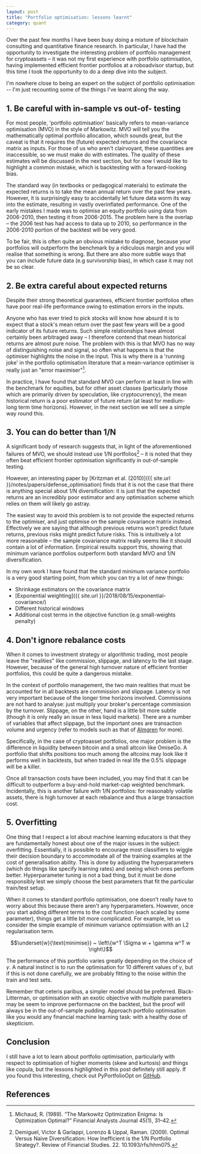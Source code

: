 ```yaml
---
layout: post
title: "Portfolio optimisation: lessons learnt"
category: quant
---
```


Over the past few months I have been busy doing a mixture of blockchain consulting and quantitative finance research. In particular, I have had the opportunity to investigate the interesting problem of portfolio management for cryptoassets – it was not my first experience with portfolio optimisation, having implemented efficient frontier portfolios at a roboadvisor startup, but this time I took the opportunity to do a deep dive into the subject.  
<!--more-->

I'm nowhere close to being an expert on the subject of portfolio optimisation -- I'm just recounting some of the things I've learnt along the way.

## 1. Be careful with in-sample vs out-of- testing

For most people, 'portfolio optimisation' basically refers to mean-variance optimisation (MVO) in the style of Markowitz. MVO will tell you the mathematically optimal portfolio allocation, which sounds great, but the caveat is that it requires the (future) expected returns and the covariance matrix as inputs. For those of us who aren't clairvoyant, these quantities are inaccessible, so we must make do with estimates. The quality of these estimates will be discussed in the next section, but for now I would like to highlight a common mistake, which is backtesting with a forward-looking bias.

The standard way (in textbooks or pedagogical materials) to estimate the expected returns is to take the mean annual return over the past few years. However, it is surprisingly easy to accidentally let future data worm its way into the estimate, resulting in vastly overinflated performance. One of the early mistakes I made was to optimise an equity portfolio using data from 2006-2010, then testing it from 2006-2015. The problem here is the overlap – the 2006 test has had access to data up to 2010, so performance in the 2006-2010 portion of the backtest will be very good.

To be fair, this is often quite an obvious mistake to diagnose, because your portfolios will outperform the benchmark by a ridiculous margin and you will realise that something is wrong. But there are also more subtle ways that you can include future data (e.g survivorship bias), in which case it may not be so clear. 


## 2. Be extra careful about expected returns

Despite their strong theoretical guarantees, efficient frontier portfolios often have poor real-life performance owing to estimation errors in the inputs.  

Anyone who has ever tried to pick stocks will know how absurd it is to expect that a stock's mean return over the past few years will be a good indicator of its future returns. Such simple relationships have almost certainly been arbitraged away – I therefore contend that mean historical returns are almost pure noise. The problem with this is that MVO has no way of distinguishing noise and signal, so often what happens is that the optimiser highlights the noise in the input. This is why there is a 'running joke' in the portfolio optimisation literature that a mean-variance optimiser is really just an "error maximiser"[^michaud].

In practice, I have found that standard MVO can perform at least in line with the benchmark for equities, but for other asset classes (particularly those which are primarily driven by speculation, like cryptocurrency), the mean historical return is a poor estimator of future return (at least for medium-long term time horizons). However, in the next section we will see a simple way round this. 

## 3. You can do better than 1/N

A significant body of research suggests that, in light of the aforementioned failures of MVO, we should instead use 1/N portfolios[^degrappa] – it is noted that they often beat efficient frontier optimisation significantly in out-of-sample testing.

However, an interesting paper by [Kritzman et al. (2010)]({{ site.url }}/notes/papers/defense_optimisation) finds that it is not the case that there is anything special about 1/N diversification: it is just that the expected returns are an incredibly poor estimator and any optimisation scheme which relies on them will likely go astray. 

The easiest way to avoid this problem is to not provide the expected returns to the optimiser, and just optimise on the sample covariance matrix instead. Effectively we are saying that although previous returns won't predict future returns, previous risks might predict future risks. This is intuitively a lot more reasonable – the sample covariance matrix really seems like it should contain a lot of information. Empirical results support this, showing that minimum variance portfolios outperform both standard MVO and 1/N diversification.

In my own work I have found that the standard minimum variance portfolio is a very good starting point, from which you can try a lot of new things:

- Shrinkage estimators on the covariance matrix
- [Exponential weighting]({{ site.url }}/2018/08/15/exponential-covariance/)
- Different historical windows
- Additional cost terms in the objective function (e.g small-weights penalty)


## 4. Don't ignore rebalance costs

When it comes to investment strategy or algorithmic trading, most people leave the "realities" like commission, slippage, and latency to the last stage. However, because of the general high turnover nature of efficient frontier portfolios, this could be quite a dangerous mistake.

In the context of portfolio management, the two main realities that must be accounted for in all backtests are commission and slippage. Latency is not very important because of the longer time horizons involved. Commissions are not hard to analyse: just multiply your broker's percentage commission by the turnover. Slippage, on the other, hand is a little bit more subtle (though it is only really an issue in less liquid markets). There are a number of variables that affect slippage, but the important ones are transaction volume and urgency (refer to models such as that of [Almgren](https://www.courant.nyu.edu/~almgren/papers/optliq.pdf) for more).

Specifically, in the case of cryptoasset portfolios, one major problem is the difference in liquidity between bitcoin and a small altcoin like OmiseGo. A portfolio that shifts positions too much among the altcoins may look like it performs well in backtests, but when traded in real life the 0.5% slippage will be a killer.

Once all transaction costs have been included, you may find that it can be difficult to outperform a buy-and-hold market-cap weighted benchmark. Incidentally, this is another failure with 1/N portfolios: for reasonably volatile assets, there is high turnover at each rebalance and thus a large transaction cost. 


## 5. Overfitting

One thing that I respect a lot about machine learning educators is that they are fundamentally honest about one of the major issues in the subject: overfitting. Essentially, it is possible to encourage most classifiers to wiggle their decision boundary to accommodate all of the training examples at the cost of generalisation ability. This is done by adjusting the hyperparameters (which do things like specify learning rates) and seeing which ones perform better. Hyperparameter tuning is not a bad thing, but it must be done responsibly lest we simply choose the best parameters that fit the particular train/test setup.

When it comes to standard portfolio optimisation, one doesn't really have to worry about this because there aren't any hyperparameters. However, once you start adding different terms to the cost function (each scaled by some parameter), things get a little bit more complicated. For example, let us consider the simple example of minimum variance optimsiation with an L2 regularisation term. 

$$\underset{w}{\text{minimise}} ~ \left\{w^T \Sigma w + \gamma w^T w \right\}$$

The performance of this portfolio varies greatly depending on the choice of $\gamma$. A natural instinct is to run the optimisation for 10 different values of $\gamma$, but if this is not done carefully, we are probably fitting to the noise within the train and test sets.

Remember that ceteris paribus, a simpler model should be preferred. Black-Litterman, or optimisation with an exotic objective with multiple parameters may be seem to improve performacne on the backtest, but the proof will always be in the out-of-sample pudding. Approach portfolio optimisation like you would any financial machine learning task: with a healthy dose of skepticism. 
    
## Conclusion 

I still have a lot to learn about portfolio optimisation, particularly with respect to optimisation of higher moments (skew and kurtosis) and things like copula, but the lessons highlighted in this post definitely still apply. If you found this interesting, check out PyPortfolioOpt on [GitHub](https://github.com/robertmartin8/). 


## References

[^michaud]: Michaud, R. (1989). “The Markowitz Optimization Enigma: Is Optimization Optimal?” Financial Analysts Journal 45(1), 31–42.
[^degrappa]: Demiguel, Victor & Garlappi, Lorenzo & Uppal, Raman. (2009). Optimal Versus Naive Diversification: How Inefficient is the 1/N Portfolio Strategy?. Review of Financial Studies. 22. 10.1093/rfs/hhm075. 
